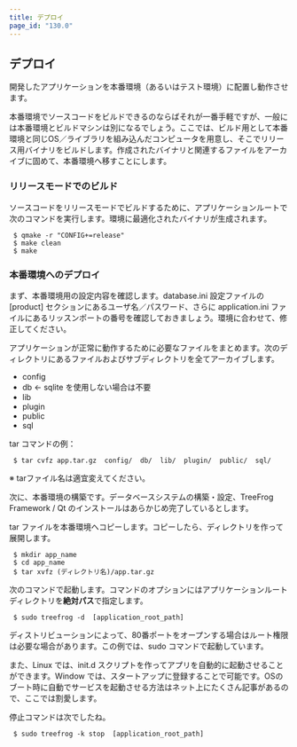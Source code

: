 ```yaml
---
title: デプロイ
page_id: "130.0"
---
```


## デプロイ

開発したアプリケーションを本番環境（あるいはテスト環境）に配置し動作させます。

本番環境でソースコードをビルドできるのならばそれが一番手軽ですが、一般には本番環境とビルドマシンは別になるでしょう。ここでは、ビルド用として本番環境と同じOS／ライブラリを組み込んだコンピュータを用意し、そこでリリース用バイナリをビルドします。作成されたバイナリと関連するファイルをアーカイブに固めて、本番環境へ移すことにします。

### リリースモードでのビルド

ソースコードをリリースモードでビルドするために、アプリケーションルートで次のコマンドを実行します。環境に最適化されたバイナリが生成されます。

```
 $ qmake -r "CONFIG+=release"
 $ make clean
 $ make
```

### 本番環境へのデプロイ

まず、本番環境用の設定内容を確認します。database.ini 設定ファイルの [product] セクションにあるユーザ名／パスワード、さらに application.ini ファイルにあるリッスンポートの番号を確認しておきましょう。環境に合わせて、修正してください。

アプリケーションが正常に動作するために必要なファイルをまとめます。次のディレクトリにあるファイルおよびサブディレクトリを全てアーカイブします。

* config
* db      ← sqlite を使用しない場合は不要
* lib
* plugin
* public
* sql

tar コマンドの例：

```
 $ tar cvfz app.tar.gz  config/  db/  lib/  plugin/  public/  sql/
```

※ tarファイル名は適宜変えてください。

次に、本番環境の構築です。データベースシステムの構築・設定、TreeFrog Framework / Qt のインストールはあらかじめ完了しているとします。

tar ファイルを本番環境へコピーします。コピーしたら、ディレクトリを作って展開します。

```
 $ mkdir app_name
 $ cd app_name
 $ tar xvfz (ディレクトリ名)/app.tar.gz
```

次のコマンドで起動します。コマンドのオプションにはアプリケーションルートディレクトリを**絶対パス**で指定します。

```
 $ sudo treefrog -d  [application_root_path]
```

ディストリビューションによって、80番ポートをオープンする場合はルート権限は必要な場合があります。この例では、sudo コマンドで起動しています。

また、Linux では、init.d スクリプトを作ってアプリを自動的に起動させることができます。Window では、スタートアップに登録することで可能です。OSのブート時に自動でサービスを起動させる方法はネット上にたくさん記事があるので、ここでは割愛します。

停止コマンドは次でしたね。

```
 $ sudo treefrog -k stop  [application_root_path]
```